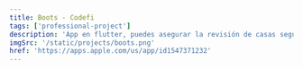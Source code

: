 ```yaml
---
title: Boots - Codefi
tags: ['professional-project']
description: 'App en flutter, puedes asegurar la revisión de casas según la política de USA'
imgSrc: '/static/projects/boots.png'
href: 'https://apps.apple.com/us/app/id1547371232'
---
```

